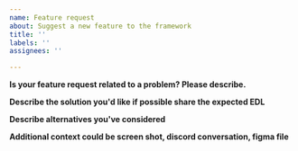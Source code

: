 ```yaml
---
name: Feature request
about: Suggest a new feature to the framework
title: ''
labels: ''
assignees: ''

---
```


**Is your feature request related to a problem? Please describe.**

**Describe the solution you'd like if possible share the expected EDL**

**Describe alternatives you've considered**

**Additional context could be screen shot, discord conversation, figma file**
